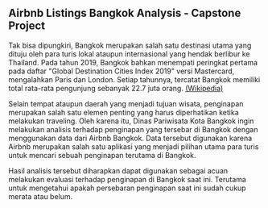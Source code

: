 ## **Airbnb Listings Bangkok Analysis - Capstone Project**

Tak bisa dipungkiri, Bangkok merupakan salah satu destinasi utama yang dituju oleh para turis lokal ataupun internasional yang hendak berlibur ke Thailand. Pada tahun 2019, Bangkok bahkan menempati peringkat pertama pada daftar "Global Destination Cities Index 2019" versi Mastercard, mengalahkan Paris dan London. Setiap tahunnya, tercatat Bangkok memiliki total rata-rata pengunjung sebanyak 22.7 juta orang. [(Wikipedia)](https://en.wikipedia.org/wiki/Tourism_in_Bangkok)

Selain tempat ataupun daerah yang menjadi tujuan wisata, penginapan merupakan salah satu elemen penting yang harus diperhatikan ketika melakukan traveling. Oleh karena itu, Dinas Pariwisata Kota Bangkok ingin melakukan analisis terhadap penginapan yang tersebar di Bangkok dengan menggunakan data dari Airbnb Bangkok. Data tersebut digunakan karena Airbnb merupakan salah satu aplikasi yang menjadi pilihan utama para turis untuk mencari sebuah penginapan terutama di Bangkok.

Hasil analisis tersebut diharapkan dapat digunakan sebagai acuan melakukan evaluasi terhadap penginapan di Bangkok saat ini. Terutama untuk mengetahui apakah persebaran penginapan saat ini sudah cukup merata atau belum.
